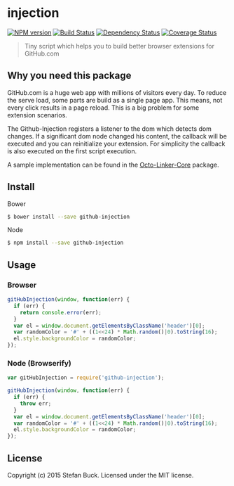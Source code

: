 # injection
[![NPM version][npm-image]][npm-url] [![Build Status][travis-image]][travis-url] [![Dependency Status][daviddm-url]][daviddm-image] [![Coverage Status][coveralls-image]][coveralls-url]

> Tiny script which helps you to build better browser extensions for GitHub.com

## Why you need this package

GitHub.com is a huge web app with millions of visitors every day. To reduce the serve load, some parts are build as a single page app. This means, not every click results in a page reload. This is a big problem for some extension scenarios.

The Github-Injection registers a listener to the dom which detects dom changes. If a significant dom node changed his content, the callback will be executed and you can reinitialize your extension. For simplicity the callback is also executed on the first script execution.

A sample implementation can be found in the [Octo-Linker-Core](https://github.com/octo-linker/core/blob/4a30c6606465e294d1ae1c9ca394ba03368928f7/index.js#L8-L10) package.

## Install

Bower
```bash
$ bower install --save github-injection
```

Node
```bash
$ npm install --save github-injection
```

## Usage

### Browser
```js
gitHubInjection(window, function(err) {
  if (err) {
    return console.error(err);
  }
  var el = window.document.getElementsByClassName('header')[0];
  var randomColor = '#' + ((1<<24) * Math.random()|0).toString(16);
  el.style.backgroundColor = randomColor;
});

```

### Node (Browserify)
```js
var gitHubInjection = require('github-injection');

gitHubInjection(window, function(err) {
  if (err) {
    throw err;
  }
  var el = window.document.getElementsByClassName('header')[0];
  var randomColor = '#' + ((1<<24) * Math.random()|0).toString(16);
  el.style.backgroundColor = randomColor;
});

```


## License

Copyright (c) 2015 Stefan Buck. Licensed under the MIT license.



[npm-url]: https://npmjs.org/package/github-injection
[npm-image]: https://badge.fury.io/js/github-injection.svg
[travis-url]: https://travis-ci.org/octo-linker/injection
[travis-image]: https://travis-ci.org/octo-linker/injection.svg?branch=master
[daviddm-url]: https://david-dm.org/octo-linker/injection.svg?theme=shields.io
[daviddm-image]: https://david-dm.org/octo-linker/injection
[coveralls-url]: https://coveralls.io/r/octo-linker/injection
[coveralls-image]: https://coveralls.io/repos/octo-linker/injection/badge.png
